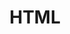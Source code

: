 ---
layout: tag-list
type: tag
title: HTML
slug: html
category: study
sidebar: false
order: 3
description: >
   HTML study
---